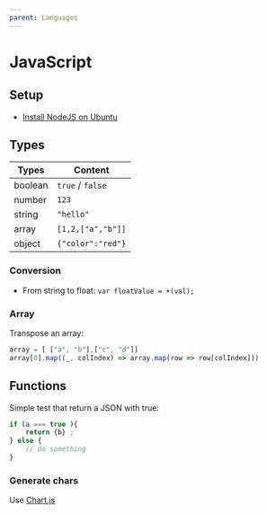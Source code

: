 ```yaml
---
parent: Languages
---
```


# JavaScript

## Setup

* [Install NodeJS on Ubuntu](https://github.com/nodesource/distributions/blob/master/README.md)

## Types

Types | Content
-|-
boolean | `true` / `false`
number | `123`
string | `"hello"`
array | `[1,2,["a","b"]]`
object | `{"color":"red"}`

### Conversion

* From string to float: `var floatValue = +(val);`

### Array

Transpose an array:

```js
array = [ ["a", "b"],["c", "d"]]
array[0].map((_, colIndex) => array.map(row => row[colIndex]))
```

## Functions

Simple test that return a JSON with true:

```js
if (a === true ){
    return {b} ;
} else {
    // do something
}
```

### Generate chars

Use [Chart.js](https://www.chartjs.org/docs/latest/)
